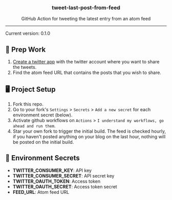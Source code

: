 <p align='center'>
  <h3 align="center">tweet-last-post-from-feed</h3>
  <p align="center">GitHub Action for tweeting the latest entry from an atom feed</p>
</p>

---

Current version: 0.1.0

## 🎒 Prep Work
1. [Create a twitter app](https://github.com/gr2m/twitter-together/blob/master/docs/01-create-twitter-app.md) with the twitter account where you want to share the tweets.
2. Find the atom feed URL that contains the posts that you wish to share.

## 🖥 Project Setup
1. Fork this repo.
2. Go to your fork's `Settings` > `Secrets` > `Add a new secret` for each environment secret (below).
3. Activate github workflows on `Actions` > `I understand my workflows, go ahead and run them`.
4. Star your own fork to trigger the initial build. The feed is checked hourly, if you haven't posted anything on your blog on the last hour, nothing will be posted on the initial build.

## 🤫 Environment Secrets

- **TWITTER_CONSUMER_KEY**: API key
- **TWITTER_CONSUMER_SECRET**: API secret key
- **TWITTER_OAUTH_TOKEN**: Access token
- **TWITTER_OAUTH_SECRET**: Access token secret
- **FEED_URL**: Atom feed URL
